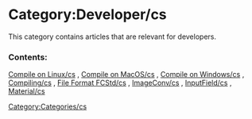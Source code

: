 # Category:Developer/cs
This category contains articles that are relevant for developers.

### Contents:

[Compile on Linux/cs](Compile_on_Linux/cs.md) , [Compile on MacOS/cs](Compile_on_MacOS/cs.md) , [Compile on Windows/cs](Compile_on_Windows/cs.md) , [Compiling/cs](Compiling/cs.md) , [File Format FCStd/cs](File_Format_FCStd/cs.md) , [ImageConv/cs](ImageConv/cs.md) , [InputField/cs](InputField/cs.md) , [Material/cs](Material/cs.md)

[Category:Categories/cs](Category:Categories/cs.md)

